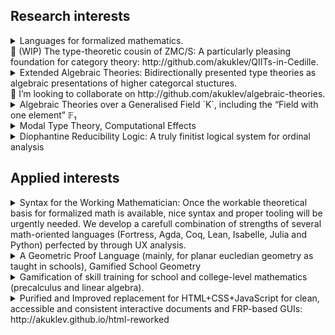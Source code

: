 ## Research interests
<details>
<summary>Languages for formalized mathematics.</summary>
  
Requirements:

1. Nice handling of constructive Concrete Mathematics, Real Analysis, Basic Linear, Commutative and Universal Algebra, (non-higher) Category Theory
2. Support LEM and set-level AC as modalities. Ideally, also weaker forms of AC, nameley Dependent Choice and Ultrafilter Lemma.
3. (ideally) Eat itself (“The Gentle Art of Levitation” kind) and support Higher Category Theory
 
Technically, (1) requires:

1. Enough Univalent Universes and QIITs, in particular:
     * Unordered collections (unordered tuples, lists, finite sets, etc.)
     * Cauchy Reals and Partiality Monad
     * FOLDS-models satisfying higher structure identity principle
2. Have or fake subset types, support algebraic ornaments with implicit conversions
3. Have proper “large” categories and ZMC/S-style handling of smallness, enough commulativity to prove a nice version of Yoneda
  
  We don't know yet, how to implement (3), but having enough quotient-inductive-inductive-recursive types to have initial algebras for all XATs is certainly a start. Perhaps having Equaliser Coinductive Types (dual of QITs) containing a form of strict equality in disguise, should be enough to define higher functors.
</details>
🔭 (WIP) The type-theoretic cousin of ZMC/S: A particularly pleasing foundation for category theory: http://github.com/akuklev/QIITs-in-Cedille.       


<details>
<summary>Extended Algebraic Theories: Bidirectionally presented type theories as algebraic presentations of higher categorcal stuctures.</summary>
* Intuitionistic type theory with liberal identity type (i.e. without uniqueness of identity proofs) and dependent sums is known to play a role of “algebraic” presentation of finitely complete ∞-categories, if we add dependent products locally cartesian closed ∞-categories arise, addition of univalent universes leads to ∞-pretoposes. Type-theoretic description of weak ω-categories was recently given.
* We elaborate this intuition to a notion of extended algebraic theories (XATs), which can be seen as a generalization of Cartmell's Generalised Algebraic Theories w/o equations on sorts, and as stratification of Essentially Algebraic Theories. In particular, the initial model existence proof for EATs can be adopted. 
* We describe their categorical (“functorial”) semantics in the doctrine of weak model categories.
* We show how bidirectionally presented type theories are XATs.
* We study two instances of Baez-Dolan microcosm principle:
  * Category of models of a given theory is a weak model category itself
  * For a large class of theories `T`, a theory `T'` can be derived, so that there is a natural notion of `V`-enriched `T`-s for each `T'`-algebra `V`. For example, for the theory `T` of ordinary categories, `T'` is the theory of virtual double categories, so that for any virtual double category `V` the notion of `V`-enriched categories can be defined.
</details>
👯 I’m looking to collaborate on http://github.com/akuklev/algebraic-theories.       


<details>
<summary>Algebraic Theories over a Generalised Field `K`, including the “Field with one element” 𝔽₁</summary>
  
Develop a syntactic formalism and a doctrine implementing semantics for Algebraic Theories over a Generalized Field `K`. [In the case of 𝔽₁, the logic of joinable partial computations should emerge.](https://github.com/akuklev/algebraic-theories/blob/master/K-algebraic-theories.md), Hopf Algebras reduce to Groups etc. For complex disk, the theories relevant to quantum measurement and entanglement might probably emerge.
</details>
<details>
<summary>Modal Type Theory, Computational Effects</summary>
  
* Adjoint Logics to encompass concurrency (typed actor model)
* Linear Type Theory (Spectra, Quantum Computing)
* Typed quantum actor model?
* Algebraic effects as finitely-presented monads: free monads modulo “relations” in form of a related Dijkstra monad
* Algebraic coeffects: as protocols of communication to indeterministic objects with incapsulated mutable state
</details>

<details>
<summary>Diophantine Reducibility Logic: A truly finitist logical system for ordinal analysis</summary>
  
* Elaborate on duality between rapidly-growing “Nat -> Nat” functions and natural ordinal notation systems (a form of inductive types), provide a straightforward way to encode both by a diaphantine equation: equation has solution for arbitrary `x` ⇔ “the relational description does indeed define a total rapidly-growing function” ⇔ “transfinite induction up to `θ` always terminates”.  
* A finitist logical system for ordinal analysis (where complex cut elimination proofs can be carried out) implemented as extrinsic type system for diophantine equations. No unconditionally true judgements beyond ω², conditional judgements of the form “well-founded induction up to `θ` proves consistency of logical system `Ξ`” with meaning explanation “totality of a relationally-described rapidly-growing function for arguments up to `n` implies cut-elimination for Ξ-sentences with length up to `n`”. Ideally a self-verifying theory.
</details>

## Applied interests

<details>
<summary>Syntax for the Working Mathematician: Once the workable theoretical basis for formalized math is available, nice syntax and proper tooling will be urgently needed. We develop a carefull combination of strengths of several math-oriented languages (Fortress, Agda, Coq, Lean, Isabelle, Julia and Python) perfected by through UX analysis.</summary>

</details>

<details>
<summary>A Geometric Proof Language (mainly, for planar eucledian geometry as taught in schools), Gamified School Geometry</summary>
  
School Geometry is the subject where most students first encounter formal proofs. A language for machine-verifiable yet easily human-readable proofs would greatly expand accessability of good math education, especially if incorporated into a visial tool (an app for tablet computers) that helps to construct one's own proofs, understand the other's proofs, play, share and learn the language and tools step-by-step in a gamified fasion. <www.euclidea.xyz>
</details>

<details>
<summary>Gamification of skill training for school and college-level mathematics (precalculus and linear algebra).</summary>
  
Doing hundreeds of excersises to learn how to calculate, how to deal with algebraic expressions, solve equations, etc. is extremly boring, while being the only known way to internalise the language of mathematics. At the age of clip culture-leaning progressive education and ever increasing ADHS prevalence, most kids never get fluent enough in quantitative and conceptual languages of mathematics and natural sciences to enjoy them. Gamification seems to be at least a partial way out. <www.triradix.com>
</details>


<details>
<summary>Purified and Improved replacement for HTML+CSS+JavaScript for clean, accessible and consistent interactive documents and FRP-based GUIs: http://akuklev.github.io/html-reworked</summary>
</details>
